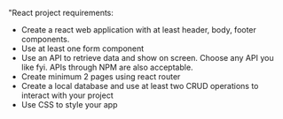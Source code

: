 
"React project requirements:
- Create a react web application with at least header, body, footer components. 
- Use at least one form component 
- Use an API to retrieve data and show on screen. Choose any API you like fyi. APIs through NPM are also acceptable.
- Create minimum 2 pages using react router
- Create a local database and use at least two CRUD operations to interact with your project
- Use CSS to style your app

